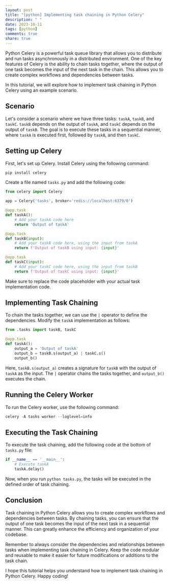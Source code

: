 ```yaml
---
layout: post
title: "[python] Implementing task chaining in Python Celery"
description: " "
date: 2023-10-11
tags: [python]
comments: true
share: true
---
```


Python Celery is a powerful task queue library that allows you to distribute and run tasks asynchronously in a distributed environment. One of the key features of Celery is the ability to chain tasks together, where the output of one task becomes the input of the next task in the chain. This allows you to create complex workflows and dependencies between tasks.

In this tutorial, we will explore how to implement task chaining in Python Celery using an example scenario.

## Scenario

Let's consider a scenario where we have three tasks: `taskA`, `taskB`, and `taskC`. `taskB` depends on the output of `taskA`, and `taskC` depends on the output of `taskB`. The goal is to execute these tasks in a sequential manner, where `taskA` is executed first, followed by `taskB`, and then `taskC`.

## Setting up Celery

First, let's set up Celery. Install Celery using the following command:

```python
pip install celery
```

Create a file named `tasks.py` and add the following code:

```python
from celery import Celery

app = Celery('tasks', broker='redis://localhost:6379/0')

@app.task
def taskA():
    # Add your taskA code here
    return 'Output of taskA'

@app.task
def taskB(input):
    # Add your taskB code here, using the input from taskA
    return f'Output of taskB using input: {input}'

@app.task
def taskC(input):
    # Add your taskC code here, using the input from taskB
    return f'Output of taskC using input: {input}'
```

Make sure to replace the code placeholder with your actual task implementation code.

## Implementing Task Chaining

To chain the tasks together, we can use the `|` operator to define the dependencies. Modify the `taskA` implementation as follows:

```python
from .tasks import taskB, taskC

@app.task
def taskA():
    output_a = 'Output of taskA'
    output_b = taskB.s(output_a) | taskC.s()
    output_b()
```

Here, `taskB.s(output_a)` creates a signature for `taskB` with the output of `taskA` as the input. The `|` operator chains the tasks together, and `output_b()` executes the chain.

## Running the Celery Worker

To run the Celery worker, use the following command:

```python
celery -A tasks worker --loglevel=info
```

## Executing the Task Chaining

To execute the task chaining, add the following code at the bottom of `tasks.py` file:

```python
if __name__ == '__main__':
    # Execute taskA
    taskA.delay()
```

Now, when you run `python tasks.py`, the tasks will be executed in the defined order of task chaining.

## Conclusion

Task chaining in Python Celery allows you to create complex workflows and dependencies between tasks. By chaining tasks, you can ensure that the output of one task becomes the input of the next task in a sequential manner. This can greatly enhance the efficiency and organization of your codebase.

Remember to always consider the dependencies and relationships between tasks when implementing task chaining in Celery. Keep the code modular and reusable to make it easier for future modifications or additions to the task chain.

I hope this tutorial helps you understand how to implement task chaining in Python Celery. Happy coding!
